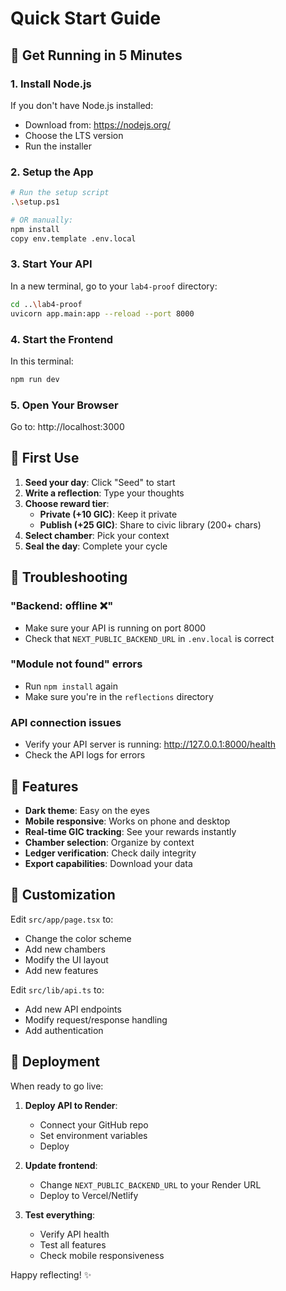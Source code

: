 # Quick Start Guide

## 🚀 Get Running in 5 Minutes

### 1. Install Node.js
If you don't have Node.js installed:
- Download from: https://nodejs.org/
- Choose the LTS version
- Run the installer

### 2. Setup the App
```bash
# Run the setup script
.\setup.ps1

# OR manually:
npm install
copy env.template .env.local
```

### 3. Start Your API
In a new terminal, go to your `lab4-proof` directory:
```bash
cd ..\lab4-proof
uvicorn app.main:app --reload --port 8000
```

### 4. Start the Frontend
In this terminal:
```bash
npm run dev
```

### 5. Open Your Browser
Go to: http://localhost:3000

## 🎯 First Use

1. **Seed your day**: Click "Seed" to start
2. **Write a reflection**: Type your thoughts
3. **Choose reward tier**:
   - **Private (+10 GIC)**: Keep it private
   - **Publish (+25 GIC)**: Share to civic library (200+ chars)
4. **Select chamber**: Pick your context
5. **Seal the day**: Complete your cycle

## 🔧 Troubleshooting

### "Backend: offline ❌"
- Make sure your API is running on port 8000
- Check that `NEXT_PUBLIC_BACKEND_URL` in `.env.local` is correct

### "Module not found" errors
- Run `npm install` again
- Make sure you're in the `reflections` directory

### API connection issues
- Verify your API server is running: http://127.0.0.1:8000/health
- Check the API logs for errors

## 📱 Features

- **Dark theme**: Easy on the eyes
- **Mobile responsive**: Works on phone and desktop
- **Real-time GIC tracking**: See your rewards instantly
- **Chamber selection**: Organize by context
- **Ledger verification**: Check daily integrity
- **Export capabilities**: Download your data

## 🎨 Customization

Edit `src/app/page.tsx` to:
- Change the color scheme
- Add new chambers
- Modify the UI layout
- Add new features

Edit `src/lib/api.ts` to:
- Add new API endpoints
- Modify request/response handling
- Add authentication

## 🚀 Deployment

When ready to go live:

1. **Deploy API to Render**:
   - Connect your GitHub repo
   - Set environment variables
   - Deploy

2. **Update frontend**:
   - Change `NEXT_PUBLIC_BACKEND_URL` to your Render URL
   - Deploy to Vercel/Netlify

3. **Test everything**:
   - Verify API health
   - Test all features
   - Check mobile responsiveness

Happy reflecting! ✨

